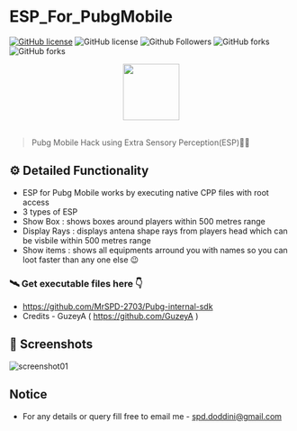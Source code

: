 # ESP_For_PubgMobile
[![GitHub license](https://img.shields.io/github/license/satyamurti/ESP_For_PubgMobile)](LICENSE)
![GitHub license](https://img.shields.io/github/issues/satyamurti/ESP_For_PubgMobile)
![Github Followers](https://img.shields.io/github/followers/Satyamurti?label=Follow&style=social)
![GitHub forks](https://img.shields.io/github/stars/satyamurti/ESP_For_PubgMobile?style=social)
![GitHub forks](https://img.shields.io/github/forks/satyamurti/ESP_For_PubgMobile?style=social)




<div align="center">
  <img width="100px" src="https://i.imgur.com/z1CgooH.jpg"/>
</div>
<br>

> Pubg Mobile Hack using Extra Sensory Perception(ESP)🐱‍💻


## ⚙️ Detailed Functionality
* ESP for Pubg Mobile works by executing native CPP files with root access 
* 3 types of ESP 
* Show Box : shows boxes around players within 500 metres range
* Display Rays : displays antena shape rays from players head which can be visbile within 500 metres range 
* Show items : shows all equipments arround you with names so you can loot faster than any one else 😉 

### 🛰️ Get executable files here 👇

* https://github.com/MrSPD-2703/Pubg-internal-sdk
* Credits - GuzeyA ( https://github.com/GuzeyA )


## 📸 Screenshots
![screenshot01](https://i.imgur.com/MtHanly.jpg)






## Notice

- For any details or query fill free to email me - spd.doddini@gmail.com
